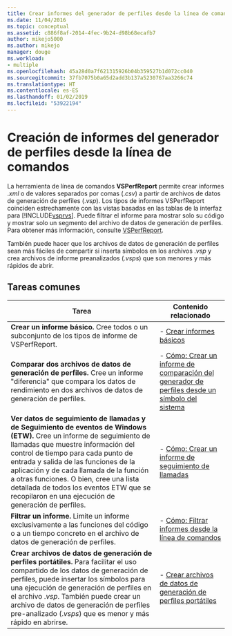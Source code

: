 ```yaml
---
title: Crear informes del generador de perfiles desde la línea de comandos | Microsoft Docs
ms.date: 11/04/2016
ms.topic: conceptual
ms.assetid: c886f8af-2014-4fec-9b24-d98b68ecafb7
author: mikejo5000
ms.author: mikejo
manager: douge
ms.workload:
- multiple
ms.openlocfilehash: 45a28d0a7f621315926b04b359527b1d072cc040
ms.sourcegitcommit: 37fb7075b0a65d2add3b137a5230767aa3266c74
ms.translationtype: HT
ms.contentlocale: es-ES
ms.lasthandoff: 01/02/2019
ms.locfileid: "53922194"
---
```

# <a name="create-profiler-reports-from-the-command-line"></a>Creación de informes del generador de perfiles desde la línea de comandos
La herramienta de línea de comandos **VSPerfReport** permite crear informes .*xml* o de valores separados por comas (.*csv*) a partir de archivos de datos de generación de perfiles (.*vsp*). Los tipos de informes VSPerfReport coinciden estrechamente con las vistas basadas en las tablas de la interfaz para [!INCLUDE[vsprvs](../code-quality/includes/vsprvs_md.md)]. Puede filtrar el informe para mostrar solo su código y mostrar solo un segmento del archivo de datos de generación de perfiles. Para obtener más información, consulte [VSPerfReport](../profiling/vsperfreport.md).  
  
 También puede hacer que los archivos de datos de generación de perfiles sean más fáciles de compartir si inserta símbolos en los archivos .*vsp* y crea archivos de informe preanalizados (.*vsps*) que son menores y más rápidos de abrir.  
  
## <a name="common-tasks"></a>Tareas comunes
  
|Tarea|Contenido relacionado|  
|----------|---------------------|  
|**Crear un informe básico.** Cree todos o un subconjunto de los tipos de informe de VSPerfReport.|-   [Crear informes básicos](../profiling/creating-basic-profiling-reports-from-the-command-line.md)|  
|**Comparar dos archivos de datos de generación de perfiles.** Cree un informe "diferencia" que compara los datos de rendimiento en dos archivos de datos de generación de perfiles.|-   [Cómo: Crear un informe de comparación del generador de perfiles desde un símbolo del sistema](../profiling/how-to-create-a-profiler-comparison-report-from-a-command-prompt.md)|  
|**Ver datos de seguimiento de llamadas y de Seguimiento de eventos de Windows (ETW).** Cree un informe de seguimiento de llamadas que muestre información del control de tiempo para cada punto de entrada y salida de las funciones de la aplicación y de cada llamada de la función a otras funciones. O bien, cree una lista detallada de todos los eventos ETW que se recopilaron en una ejecución de generación de perfiles.|-   [Cómo: Crear un informe de seguimiento de llamadas](../profiling/how-to-create-a-profiling-tools-call-trace-report.md)|  
|**Filtrar un informe.** Limite un informe exclusivamente a las funciones del código o a un tiempo concreto en el archivo de datos de generación de perfiles.|-   [Cómo: Filtrar informes desde la línea de comandos](../profiling/how-to-filter-reports-from-the-command-line.md)|  
|**Crear archivos de datos de generación de perfiles portátiles.** Para facilitar el uso compartido de los datos de generación de perfiles, puede insertar los símbolos para una ejecución de generación de perfiles en el archivo .*vsp*. También puede crear un archivo de datos de generación de perfiles pre-analizado (.*vsps*) que es menor y más rápido en abrirse.|-   [Crear archivos de datos de generación de perfiles portátiles](../profiling/creating-portable-profiling-data-files-from-the-command-line.md)|